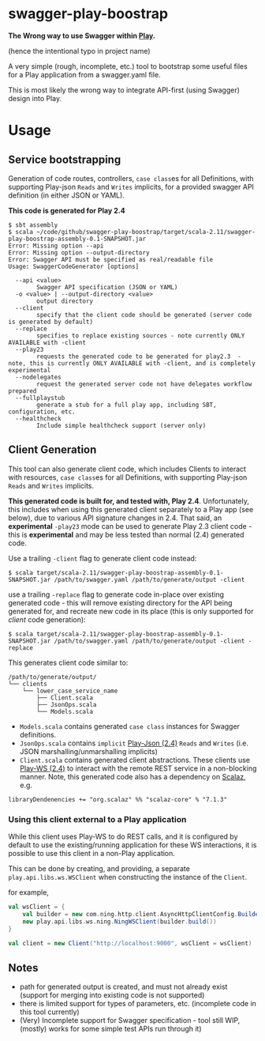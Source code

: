 # swagger-play-boostrap

**The Wrong way to use Swagger within [Play](http://www.playframework.com).**

(hence the intentional typo in project name)

A very simple (rough, incomplete, etc.) tool to bootstrap some useful files for a Play application from a swagger.yaml file.

This is most likely the wrong way to integrate API-first (using Swagger) design into Play.

# Usage

## Service bootstrapping

Generation of code routes, controllers, `case class`es for all Definitions, with supporting Play-json `Reads` and `Writes` implicits, for a provided swagger API definition (in either JSON or YAML).

**This code is generated for Play 2.4**

```
$ sbt assembly
$ scala ~/code/github/swagger-play-boostrap/target/scala-2.11/swagger-play-boostrap-assembly-0.1-SNAPSHOT.jar 
Error: Missing option --api
Error: Missing option --output-directory
Error: Swagger API must be specified as real/readable file
Usage: SwaggerCodeGenerator [options]

  --api <value>
        Swagger API specification (JSON or YAML)
  -o <value> | --output-directory <value>
        output directory
  --client
        specify that the client code should be generated (server code is generated by default)
  --replace
        specifies to replace existing sources - note currently ONLY AVAILABLE with -client
  --play23
        requests the generated code to be generated for play2.3  - note, this is currently ONLY AVAILABLE with -client, and is completely experimental
  --nodelegates
        request the generated server code not have delegates workflow prepared
  --fullplaystub
        generate a stub for a full play app, including SBT, configuration, etc.
  --healthcheck
        Include simple healthcheck support (server only)
```

## Client Generation

This tool can also generate client code, which includes Clients to interact with resources, `case class`es for all Definitions, with supporting Play-json `Reads` and `Writes` implicits.

**This generated code is built for, and tested with, Play 2.4**. Unfortunately, this includes when using this generated client separately to a Play app (see below), due to various API signature changes in 2.4. That said, an **experimental** `-play23` mode can be used to generate Play 2.3 client code - this is **experimental** and may be less tested than normal (2.4) generated code.


Use a trailing `-client` flag to generate client code instead:

```
$ scala target/scala-2.11/swagger-play-boostrap-assembly-0.1-SNAPSHOT.jar /path/to/swagger.yaml /path/to/generate/output -client
```

use a trailing `-replace` flag to generate code in-place over existing generated code - this will remove existing directory for the API being generated for, and recreate new code in its place (this is only supported for *client* code generation):

```
$ scala target/scala-2.11/swagger-play-boostrap-assembly-0.1-SNAPSHOT.jar /path/to/swagger.yaml /path/to/generate/output -client -replace
```


This generates client code similar to:

```
/path/to/generate/output/
└── clients
    └── lower_case_service_name
        ├── Client.scala
        ├── JsonOps.scala
        └── Models.scala
```

* `Models.scala` contains generated `case class` instances for Swagger definitions.
* `JsonOps.scala` contains `implicit` [Play-Json (2.4)](https://www.playframework.com/documentation/2.4.x/ScalaJson#The-Play-JSON-library) `Reads` and `Writes` (i.e. JSON marshalling/unmarshalling implicits)
* `Client.scala` contains generated client abstractions. These clients use [Play-WS (2.4)](https://www.playframework.com/documentation/2.4.x/ScalaWS) to interact with the remote REST service in a non-blocking manner. Note, this generated code also has a dependency on [Scalaz](https://github.com/scalaz/scalaz), e.g.

```
libraryDendenencies += "org.scalaz" %% "scalaz-core" % "7.1.3"
```

### Using this client external to a Play application

While this client uses Play-WS to do REST calls, and it is configured by default to use the existing/running application for these WS interactions, it is possible to use this client in a non-Play application.

This can be done by creating, and providing, a separate `play.api.libs.ws.WSClient` when constructing the instance of the `Client`.

for example,

```scala
val wsClient = {
	val builder = new com.ning.http.client.AsyncHttpClientConfig.Builder()
	new play.api.libs.ws.ning.NingWSClient(builder.build())
}

val client = new Client("http://localhost:9000", wsClient = wsClient)
```

## Notes

* path for generated output is created, and must not already exist (support for merging into existing code is not supported)
* there is limited support for types of parameters, etc. (incomplete code in this tool currently)
* (Very) Incomplete support for Swagger specification - tool still WIP, (mostly) works for some simple test APIs run through it)
